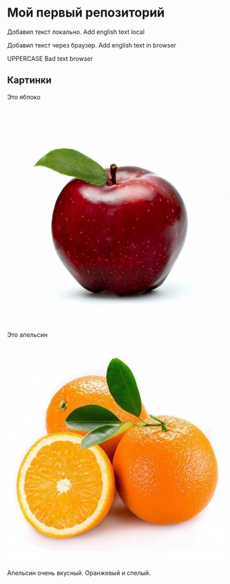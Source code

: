 # Мой первый репозиторий

Добавил текст локально. Add english text local

Добавил текст через браузер. Add english text in browser


UPPERCASE
Bad text browser

## Картинки
Это яблоко

![Это яблоко](apple.jpg)

Это апельсин

![Это апельсин](orange.jpg)

Апельсин очень вкусный. Оранжевый и спелый.